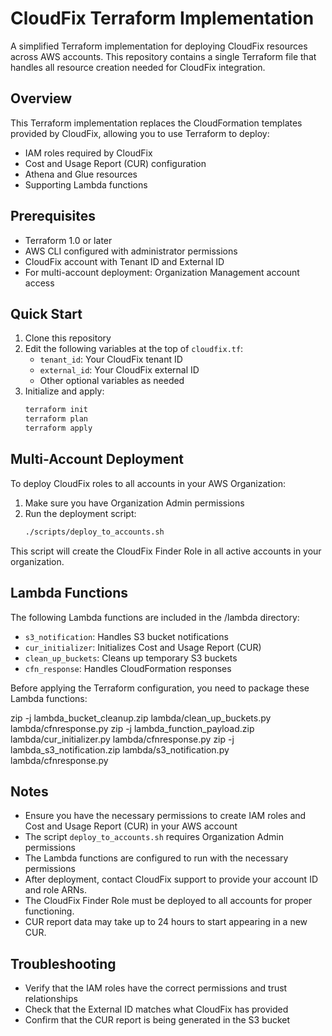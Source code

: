 # CloudFix Terraform Implementation

A simplified Terraform implementation for deploying CloudFix resources across AWS accounts. This repository contains a single Terraform file that handles all resource creation needed for CloudFix integration.

## Overview

This Terraform implementation replaces the CloudFormation templates provided by CloudFix, allowing you to use Terraform to deploy:

- IAM roles required by CloudFix
- Cost and Usage Report (CUR) configuration
- Athena and Glue resources
- Supporting Lambda functions

## Prerequisites

- Terraform 1.0 or later
- AWS CLI configured with administrator permissions
- CloudFix account with Tenant ID and External ID
- For multi-account deployment: Organization Management account access

## Quick Start

1. Clone this repository
2. Edit the following variables at the top of `cloudfix.tf`:
   - `tenant_id`: Your CloudFix tenant ID
   - `external_id`: Your CloudFix external ID
   - Other optional variables as needed
3. Initialize and apply:
   ```bash
   terraform init
   terraform plan
   terraform apply

## Multi-Account Deployment

To deploy CloudFix roles to all accounts in your AWS Organization:

1. Make sure you have Organization Admin permissions
2. Run the deployment script:
   ```bash
   ./scripts/deploy_to_accounts.sh

This script will create the CloudFix Finder Role in all active accounts in your organization.

## Lambda Functions

The following Lambda functions are included in the /lambda directory:

- `s3_notification`: Handles S3 bucket notifications
- `cur_initializer`: Initializes Cost and Usage Report (CUR)
- `clean_up_buckets`: Cleans up temporary S3 buckets
- `cfn_response`: Handles CloudFormation responses

Before applying the Terraform configuration, you need to package these Lambda functions:

zip -j lambda_bucket_cleanup.zip lambda/clean_up_buckets.py lambda/cfnresponse.py
zip -j lambda_function_payload.zip lambda/cur_initializer.py lambda/cfnresponse.py
zip -j lambda_s3_notification.zip lambda/s3_notification.py lambda/cfnresponse.py

## Notes

- Ensure you have the necessary permissions to create IAM roles and Cost and Usage Report (CUR) in your AWS account
- The script `deploy_to_accounts.sh` requires Organization Admin permissions
- The Lambda functions are configured to run with the necessary permissions
- After deployment, contact CloudFix support to provide your account ID and role ARNs.
- The CloudFix Finder Role must be deployed to all accounts for proper functioning.
- CUR report data may take up to 24 hours to start appearing in a new CUR.

## Troubleshooting

- Verify that the IAM roles have the correct permissions and trust relationships
- Check that the External ID matches what CloudFix has provided
- Confirm that the CUR report is being generated in the S3 bucket